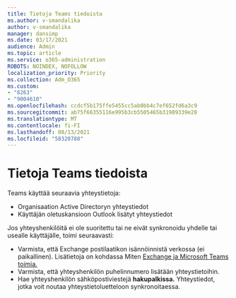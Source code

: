 ```yaml
---
title: Tietoja Teams tiedoista
ms.author: v-smandalika
author: v-smandalika
manager: dansimp
ms.date: 03/17/2021
audience: Admin
ms.topic: article
ms.service: o365-administration
ROBOTS: NOINDEX, NOFOLLOW
localization_priority: Priority
ms.collection: Adm_O365
ms.custom:
- "8263"
- "9004610"
ms.openlocfilehash: ccdcf5b175ffe5455cc5ab0bb4c7ef652fd6a3c9
ms.sourcegitcommit: ab75f66355116e995b3cb5505465b31989339e28
ms.translationtype: MT
ms.contentlocale: fi-FI
ms.lasthandoff: 08/13/2021
ms.locfileid: "58320788"
---
```

# <a name="information-about-teams-contacts"></a>Tietoja Teams tiedoista

Teams käyttää seuraavia yhteystietoja:

- Organisaation Active Directoryn yhteystiedot
- Käyttäjän oletuskansioon Outlook lisätyt yhteystiedot

Jos yhteyshenkilöitä ei ole suoritettu tai ne eivät synkronoidu yhdelle tai usealle käyttäjälle, toimi seuraavasti:

- Varmista, että Exchange postilaatikon isännöinnistä verkossa (ei paikallinen). Lisätietoja on kohdassa Miten [Exchange ja Microsoft Teams toimia.](https://docs.microsoft.com/microsoftteams/exchange-teams-interact)
- Varmista, että yhteyshenkilön puhelinnumero lisätään yhteystietoihin.
- Hae yhteyshenkilön sähköpostiviestejä **hakupalkissa.** Yhteystiedot, jotka voit noutaa yhteystietoluetteloon synkronoitaessa.


